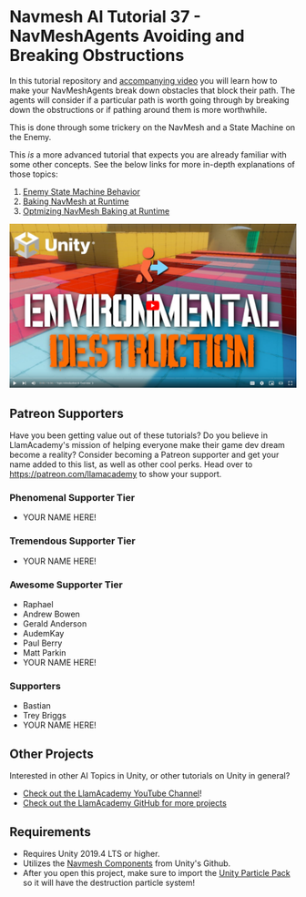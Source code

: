 # Navmesh AI Tutorial 37 - NavMeshAgents Avoiding and Breaking Obstructions

In this tutorial repository and [accompanying video](https://youtu.be/fBu4_psgTXs) you will learn how to make your NavMeshAgents break down obstacles that block their path. 
The agents will consider if a particular path is worth going through by breaking down the obstructions or if pathing around them is more worthwhile.

This is done through some trickery on the NavMesh and a State Machine on the Enemy.

This _is_ a more advanced tutorial that expects you are already familiar with some other concepts. 
See the below links for more in-depth explanations of those topics:
1. [Enemy State Machine Behavior](https://youtu.be/3hXkdARwREo)
2. [Baking NavMesh at Runtime](https://youtu.be/QPv_V4TCi8o)
3. [Optmizing NavMesh Baking at Runtime](https://youtu.be/bCC5pqNT000)

[![Youtube Tutorial](./Video%20Screenshot.png)](https://youtu.be/fBu4_psgTXs)

## Patreon Supporters
Have you been getting value out of these tutorials? Do you believe in LlamAcademy's mission of helping everyone make their game dev dream become a reality? Consider becoming a Patreon supporter and get your name added to this list, as well as other cool perks.
Head over to https://patreon.com/llamacademy to show your support.

### Phenomenal Supporter Tier
* YOUR NAME HERE!

### Tremendous Supporter Tier
* YOUR NAME HERE!

### Awesome Supporter Tier
* Raphael
* Andrew Bowen
* Gerald Anderson
* AudemKay
* Paul Berry
* Matt Parkin
* YOUR NAME HERE!

### Supporters
* Bastian
* Trey Briggs
* YOUR NAME HERE!

## Other Projects
Interested in other AI Topics in Unity, or other tutorials on Unity in general? 

* [Check out the LlamAcademy YouTube Channel](https://youtube.com/c/LlamAcademy)!
* [Check out the LlamAcademy GitHub for more projects](https://github.com/llamacademy)

## Requirements
* Requires Unity 2019.4 LTS or higher. 
* Utilizes the [Navmesh Components](https://github.com/Unity-Technologies/NavMeshComponents) from Unity's Github.
* After you open this project, make sure to import the [Unity Particle Pack](https://assetstore.unity.com/packages/essentials/tutorial-projects/unity-particle-pack-127325) so it will have the destruction particle system!
